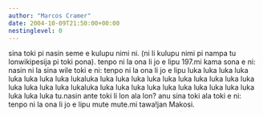 ```yaml
---
author: "Marcos Cramer"
date: 2004-10-09T21:50:00+00:00
nestinglevel: 0
---
```

sina toki pi nasin seme e kulupu nimi ni. (ni li kulupu nimi pi nampa tu lonwikipesija pi toki pona). tenpo ni la ona li jo e lipu 197.mi kama sona e ni: nasin ni la sina wile toki e ni: tenpo ni la ona li jo e lipu luka luka luka luka luka luka luka luka lukaluka luka luka luka luka luka luka luka luka luka luka luka luka luka luka lukaluka luka luka luka luka luka luka luka luka luka luka luka luka luka tu.nasin ante toki li lon ala lon? anu sina toki ala toki e ni: tenpo ni la ona li jo e lipu mute mute.mi tawa!jan Makosi.